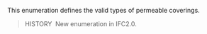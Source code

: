 ﻿This enumeration defines the valid types of permeable coverings.

> HISTORY&nbsp; New enumeration in IFC2.0.